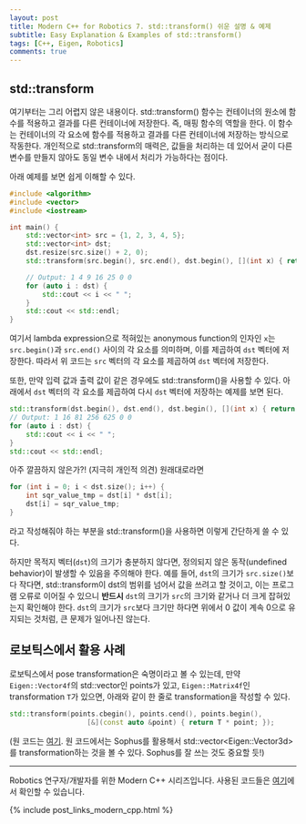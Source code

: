 ```yaml
---
layout: post
title: Modern C++ for Robotics 7. std::transform() 쉬운 설명 & 예제
subtitle: Easy Explanation & Examples of std::transform()
tags: [C++, Eigen, Robotics]
comments: true
---
```


## std::transform

여기부터는 그리 어렵지 않은 내용이다. std::transform() 함수는 컨테이너의 원소에 함수를 적용하고 결과를 다른 컨테이너에 저장한다. 즉, 매핑 함수의 역할을 한다.
이 함수는 컨테이너의 각 요소에 함수를 적용하고 결과를 다른 컨테이너에 저장하는 방식으로 작동한다.
개인적으로 std::transform의 매력은, 값들을 처리하는 데 있어서 굳이 다른 변수를 만들지 않아도 동일 변수 내에서 처리가 가능하다는 점이다.

아래 예제를 보면 쉽게 이해할 수 있다.

```cpp
#include <algorithm>
#include <vector>
#include <iostream>

int main() {
    std::vector<int> src = {1, 2, 3, 4, 5};
    std::vector<int> dst;
    dst.resize(src.size() + 2, 0);
    std::transform(src.begin(), src.end(), dst.begin(), [](int x) { return x * x; });

    // Output: 1 4 9 16 25 0 0
    for (auto i : dst) {
        std::cout << i << " ";
    }
    std::cout << std::endl;
}
```

여기서 lambda expression으로 적혀있는 anonymous function의 인자인 `x`는 `src.begin()`과 `src.end()` 사이의 각 요소를 의미하며, 이를 제곱하여 `dst` 벡터에 저장한다. 
따라서 위 코드는 `src` 벡터의 각 요소를 제곱하여 `dst` 벡터에 저장한다.

또한, 만약 입력 값과 출력 값이 같은 경우에도 std::transform()을 사용할 수 있다.
아래에서 `dst` 벡터의 각 요소를 제곱하여 다시 `dst` 벡터에 저장하는 예제를 보면 된다.

```cpp
std::transform(dst.begin(), dst.end(), dst.begin(), [](int x) { return x * x; });
// Output: 1 16 81 256 625 0 0 
for (auto i : dst) {
    std::cout << i << " ";
}
std::cout << std::endl;

```

아주 깔끔하지 않은가?! (지극히 개인적 의견) 원래대로라면

```cpp
for (int i = 0; i < dst.size(); i++) {
    int sqr_value_tmp = dst[i] * dst[i];
    dst[i] = sqr_value_tmp;
}
```
라고 작성해줘야 하는 부분을 std::transform()을 사용하면 이렇게 간단하게 쓸 수 있다.

하지만 목적지 벡터(`dst`)의 크기가 충분하지 않다면, 정의되지 않은 동작(undefined behavior)이 발생할 수 있음을 주의해야 한다. 
예를 들어, `dst`의 크기가 `src.size()`보다 작다면, std::transform이 dst의 범위를 넘어서 값을 쓰려고 할 것이고, 
이는 프로그램 오류로 이어질 수 있으니 **반드시** `dst`의 크기가 `src`의 크기와 같거나 더 크게 잡혀있는지 확인해야 한다.
`dst`의 크기가 `src`보다 크기만 하다면 위에서 0 값이 계속 0으로 유지되는 것처럼, 큰 문제가 일어나진 않는다. 

## 로보틱스에서 활용 사례

로보틱스에서 pose transformation은 숙명이라고 볼 수 있는데, 만약 `Eigen::Vector4f`의 std::vector인 points가 있고,
`Eigen::Matrix4f`인 transformation `T`가 있으면, 아래와 같이 한 줄로 transformation을 작성할 수 있다.

```cpp
std::transform(points.cbegin(), points.cend(), points.begin(),
                   [&](const auto &point) { return T * point; });
```

(원 코드는 [여기](https://github.com/PRBonn/kiss-icp/blob/1129b6e451222a891a26ddfdb77d719ce481534b/cpp/kiss_icp/core/Registration.cpp#L51).
원 코드에서는 Sophus를 활용해서 std::vector\<Eigen::Vector3d\>를 transformation하는 것을 볼 수 있다. Sophus를 잘 쓰는 것도 중요할 듯!)

---

Robotics 연구자/개발자를 위한 Modern C++ 시리즈입니다.
사용된 코드들은 [여기](https://github.com/LimHyungTae/moderncpp_study)에서 확인할 수 있습니다.

{% include post_links_modern_cpp.html %}
